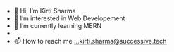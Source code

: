 - 👋 Hi, I’m Kirti Sharma
- 👀 I’m interested in Web Developement
- 🌱 I’m currently learning MERN
-
- 📫 How to reach me ...kirti.sharma@successive.tech

<!---
KirtiAssociateEngineer/KirtiAssociateEngineer is a ✨ special ✨ repository because its `README.md` (this file) appears on your GitHub profile.
You can click the Preview link to take a look at your changes.
--->

